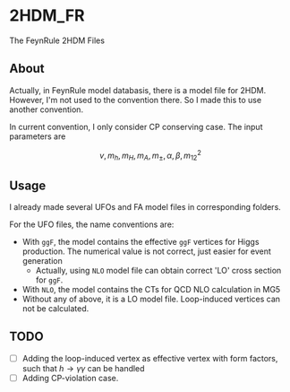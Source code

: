 # 2HDM_FR
The FeynRule 2HDM Files

## About
Actually, in FeynRule model databasis, there is a model file for 2HDM. However, I'm not used to the convention there. So I made this to use another convention.

In current convention, I only consider CP conserving case. The input parameters are

$$v, m_h, m_H, m_A, m_{\pm}, \alpha, \beta, m_{12}^2$$

## Usage

I already made several UFOs and FA model files in corresponding folders.

For the UFO files, the name conventions are:
- With `ggF`, the model contains the effective `ggF` vertices for Higgs production. The numerical value is not correct, just easier for event generation
    - Actually, using `NLO` model file can obtain correct 'LO' cross section for `ggF`.
- With `NLO`, the model contains the CTs for QCD NLO calculation in MG5
- Without any of above, it is a LO model file. Loop-induced vertices can not be calculated.

## TODO

- [ ] Adding the loop-induced vertex as effective vertex with form factors, such that $h\to\gamma\gamma$ can be handled
- [ ] Adding CP-violation case.